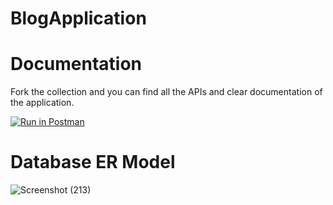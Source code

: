 # BlogApplication
# Documentation
Fork the collection and you can find all the APIs and clear documentation of the application.

[![Run in Postman](https://run.pstmn.io/button.svg)](https://god.gw.postman.com/run-collection/28097588-3da17357-c14a-4020-9a56-27ff02d4fb26?action=collection%2Ffork&source=rip_markdown&collection-url=entityId%3D28097588-3da17357-c14a-4020-9a56-27ff02d4fb26%26entityType%3Dcollection%26workspaceId%3D07105615-4412-4367-980d-26afeaca97d8)
# Database ER Model
![Screenshot (213)](https://github.com/MohanaSundaram06/BlogApplication/assets/125396976/22f5a9a6-7154-477d-a737-2b24e87afcd3)
